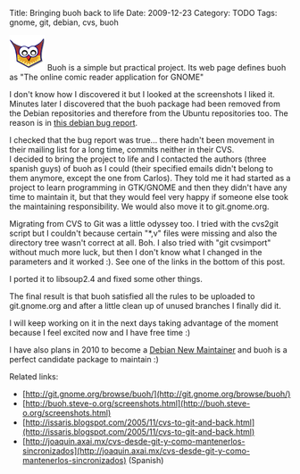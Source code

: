 Title: Bringing buoh back to life
Date: 2009-12-23
Category: TODO
Tags: gnome, git, debian, cvs, buoh

![](/img/buoh.png) Buoh is a simple but practical project. Its web page defines buoh as "The online comic reader application for GNOME"

I don't know how I discovered it but I looked at the screenshots I liked it. Minutes later I discovered that the buoh package had been
removed from the Debian repositories and therefore from the Ubuntu repositories too. The reason is in [this debian bug
report](http://bugs.debian.org/cgi-bin/bugreport.cgi?bug=523534).

I checked that the bug report was true... there hadn't been movement in their mailing list for a long time, commits neither in their CVS.  
I decided to bring the project to life and I contacted the authors (three spanish guys) of buoh as I could (their specified emails didn't
belong to them anymore, except the one from Carlos). They told me it had started as a project to learn programming in GTK/GNOME and then
they didn't have any time to maintain it, but that they would feel very happy if someone else took the maintaining responsibility. We would
also move it to git.gnome.org.

Migrating from CVS to Git was a little odyssey too. I tried with the cvs2git script but I couldn't because certain "*,v" files were missing
and also the directory tree wasn't correct at all. Boh. I also tried with "git cvsimport" without much more luck, but then I don't know what
I changed in the parameters and it worked :). See one of the links in the bottom of this post.

I ported it to libsoup2.4 and fixed some other things.

The final result is that buoh satisfied all the rules to be uploaded to git.gnome.org and after a little clean up of unused branches I
finally did it.

I will keep working on it in the next days taking advantage of the moment because I feel excited now and I have free time :)

I have also plans in 2010 to become a [Debian New Maintainer](https://nm.debian.org/) and buoh is a perfect candidate package to maintain :)

Related links:

- [http://git.gnome.org/browse/buoh/](http://git.gnome.org/browse/buoh/)
- [http://buoh.steve-o.org/screenshots.html](http://buoh.steve-o.org/screenshots.html)
- [http://issaris.blogspot.com/2005/11/cvs-to-git-and-back.html](http://issaris.blogspot.com/2005/11/cvs-to-git-and-back.html)
- [http://joaquin.axai.mx/cvs-desde-git-y-como-mantenerlos-sincronizados](http://joaquin.axai.mx/cvs-desde-git-y-como-mantenerlos-sincronizados) (Spanish)
